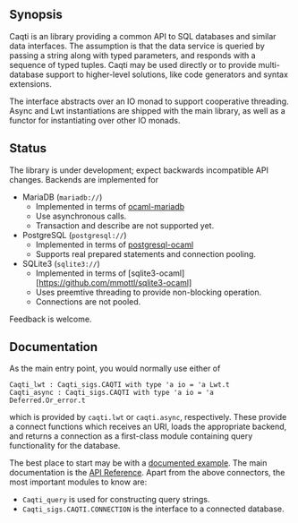 ## Synopsis

Caqti is an library providing a common API to SQL databases and similar data
interfaces.  The assumption is that the data service is queried by passing a
string along with typed parameters, and responds with a sequence of typed
tuples.
Caqti may be used directly or to provide multi-database support to
higher-level solutions, like code generators and syntax extensions.

The interface abstracts over an IO monad to support cooperative threading.
Async and Lwt instantiations are shipped with the main library, as well as a
functor for instantiating over other IO monads.

## Status

The library is under development; expect backwards incompatible API changes.
Backends are implemented for

  - MariaDB (`mariadb://`)
    - Implemented in terms of
      [ocaml-mariadb](https://github.com/andrenth/ocaml-mariadb)
    - Use asynchronous calls.
    - Transaction and describe are not supported yet.
  - PostgreSQL (`postgresql://`)
    - Implemented in terms of
      [postgresql-ocaml](https://mmottl.github.io/postgresql-ocaml/)
    - Supports real prepared statements and connection pooling.
  - SQLite3 (`sqlite3://`)
    - Implemented in terms of
      [sqlite3-ocaml][https://github.com/mmottl/sqlite3-ocaml]
    - Uses preemtive threading to provide non-blocking operation.
    - Connections are not pooled.

Feedback is welcome.

## Documentation

As the main entry point, you would normally use either of

    Caqti_lwt : Caqti_sigs.CAQTI with type 'a io = 'a Lwt.t
    Caqti_async : Caqti_sigs.CAQTI with type 'a io = 'a Deferred.Or_error.t

which is provided by `caqti.lwt` or `caqti.async`, respectively.  These
provide a connect functions which receives an URI, loads the appropriate
backend, and returns a connection as a first-class module containing query
functionality for the database.

The best place to start may be with a [documented example][bikereg].  The
main documentation is the [API Reference][apiref].  Apart from the above
connectors, the most important modules to know are:

  - `Caqti_query` is used for constructing query strings.
  - `Caqti_sigs.CAQTI.CONNECTION` is the interface to a connected database.


[apiref]: http://paurkedal.github.io/ocaml-caqti/
[bikereg]: https://github.com/paurkedal/ocaml-caqti/blob/master/examples/bikereg.ml
